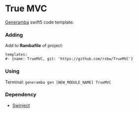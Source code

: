 # True MVC 
[Generamba](https://github.com/strongself/Generamba) swift5 code template.

### Adding
Add to **Rambafile** of project: 
```liquid
templates:
#- {name: TrueMVC, git: 'https://github.com/rsbw/TrueMVC'}
```

### Using
Terminal: `generamba gen [NEW_MODULE_NAME] TrueMVC`

### Dependency
* [Swinject](https://github.com/Swinject/Swinject)
